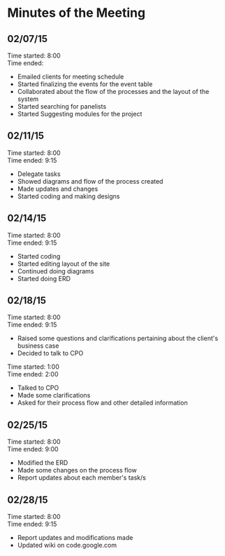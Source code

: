 # Minutes of the Meeting #
## 02/07/15 ##
Time started: 8:00 <br />
Time ended: <br />
- Emailed clients for meeting schedule<br />
- Started finalizing the events for the event table<br />
- Collaborated about the flow of the processes and the layout of the system<br />
- Started searching for panelists<br />
- Started Suggesting modules for the project<br />

## 02/11/15 ##
Time started: 8:00 <br />
Time ended: 9:15 <br />
- Delegate tasks <br />
- Showed diagrams and flow of the process created <br />
- Made updates and changes <br />
- Started coding and making designs <br />

## 02/14/15 ##
Time started: 8:00 <br />
Time ended: 9:15 <br />
- Started coding <br />
- Started editing layout of the site <br />
- Continued doing diagrams <br />
- Started doing ERD <br />

## 02/18/15 ##
Time started: 8:00 <br />
Time ended: 9:15 <br />
- Raised some questions and clarifications pertaining about the client's business case <br />
- Decided to talk to CPO <br />

Time started: 1:00 <br />
Time ended: 2:00 <br />
- Talked to CPO <br />
- Made some clarifications <br />
- Asked for their process flow and other detailed information <br />

## 02/25/15 ##
Time started: 8:00 <br />
Time ended: 9:00 <br />
- Modified the ERD <br />
- Made some changes on the process flow <br />
- Report updates about each member's task/s <br />

## 02/28/15 ##
Time started: 8:00 <br />
Time ended: 9:15 <br />
- Report updates and modifications made
- Updated wiki on code.google.com